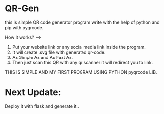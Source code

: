 # QR-Gen
this is simple QR code generator program write with the help of python and pip with pyqrcode.

How it works?
-->
1) Put your website link or any social media link inside the program.
2) It will create .svg file with generated qr-code.
3) As Simple As and As Fast As.
4) Then just scan this QR with any qr scanner it will redirect you to link.



THIS IS SIMPLE AND MY FIRST PROGRAM USING PYTHON pyqrcode LIB.

# Next Update:

Deploy it with flask and generate it..
